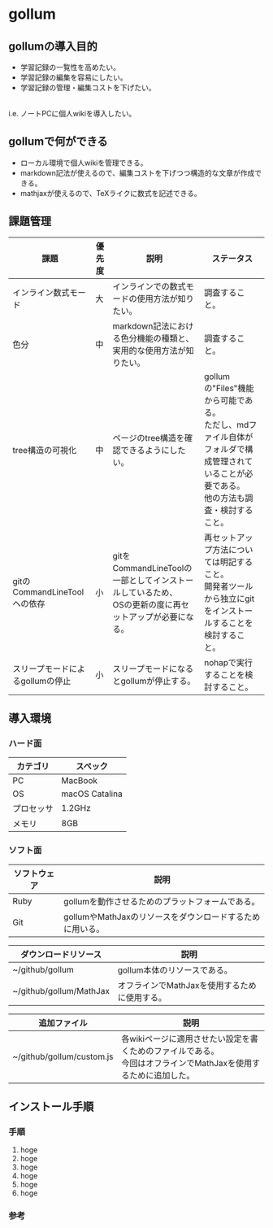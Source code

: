 # gollum

## gollumの導入目的
- 学習記録の一覧性を高めたい。
- 学習記録の編集を容易にしたい。
- 学習記録の管理・編集コストを下げたい。

<br>
i.e. ノートPCに個人wikiを導入したい。

## gollumで何ができる
- ローカル環境で個人wikiを管理できる。
- markdown記法が使えるので、編集コストを下げつつ構造的な文章が作成できる。
- mathjaxが使えるので、TeXライクに数式を記述できる。

## 課題管理
| 課題 | 優先度 | 説明 | ステータス |
---|---|---|---
| インライン数式モード | 大 | インラインでの数式モードの使用方法が知りたい。 | 調査すること。 |
| 色分 | 中 | markdown記法における色分機能の種類と、実用的な使用方法が知りたい。 | 調査すること。 |
| tree構造の可視化 | 中 | ページのtree構造を確認できるようにしたい。 | gollumの"Files"機能から可能である。<br>ただし、mdファイル自体がフォルダで構成管理されていることが必要である。<br>他の方法も調査・検討すること。 |
| gitのCommandLineToolへの依存 | 小 | gitをCommandLineToolの一部としてインストールしているため、<br>OSの更新の度に再セットアップが必要になる。 | 再セットアップ方法については明記すること。<br>開発者ツールから独立にgitをインストールすることを検討すること。 |
| スリープモードによるgollumの停止 | 小 | スリープモードになるとgollumが停止する。 | nohapで実行することを検討すること。 |

## 導入環境

### ハード面

| カテゴリ | スペック |
----|---- 
| PC | MacBook |
| OS | macOS Catalina |
| プロセッサ | 1.2GHz |
| メモリ | 8GB |

### ソフト面

| ソフトウェア | 説明 |
----|---- 
| Ruby | gollumを動作させるためのプラットフォームである。 |
| Git | gollumやMathJaxのリソースをダウンロードするために用いる。 |

| ダウンロードリソース | 説明 |
----|---- 
| ~/github/gollum | gollum本体のリソースである。 |
| ~/github/gollum/MathJax | オフラインでMathJaxを使用するために使用する。 |

| 追加ファイル | 説明 |
----|---- 
| ~/github/gollum/custom.js | 各wikiページに適用させたい設定を書くためのファイルである。<br>今回はオフラインでMathJaxを使用するために追加した。 |

## インストール手順

### 手順
1. hoge
 1. hoge
1. hoge
 1. hoge
 1. hoge
1. hoge

### 参考